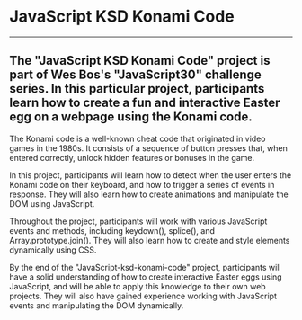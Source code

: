 # JavaScript KSD Konami Code

---

## The "JavaScript KSD Konami Code" project is part of Wes Bos's "JavaScript30" challenge series. In this particular project, participants learn how to create a fun and interactive Easter egg on a webpage using the Konami code.

The Konami code is a well-known cheat code that originated in video games in the 1980s. It consists of a sequence of button presses that, when entered correctly, unlock hidden features or bonuses in the game.

In this project, participants will learn how to detect when the user enters the Konami code on their keyboard, and how to trigger a series of events in response. They will also learn how to create animations and manipulate the DOM using JavaScript.

Throughout the project, participants will work with various JavaScript events and methods, including keydown(), splice(), and Array.prototype.join(). They will also learn how to create and style elements dynamically using CSS.

By the end of the "JavaScript-ksd-konami-code" project, participants will have a solid understanding of how to create interactive Easter eggs using JavaScript, and will be able to apply this knowledge to their own web projects. They will also have gained experience working with JavaScript events and manipulating the DOM dynamically.
